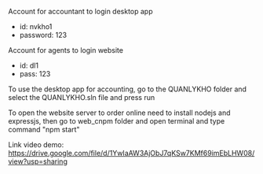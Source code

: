 Account for accountant to login desktop app

- id: nvkho1
- password: 123

Account for agents to login website

- id: dl1
- pass: 123

To use the desktop app for accounting, go to the QUANLYKHO folder and select the QUANLYKHO.sln file and press run

To open the website server to order online need to install nodejs and expressjs, then go to web_cnpm folder and open terminal and type command "npm start"

Link video demo: https://drive.google.com/file/d/1YwIaAW3AjObJ7qKSw7KMf69imEbLHW08/view?usp=sharing